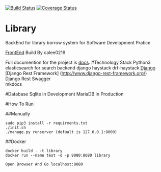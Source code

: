 [![Build Status](https://travis-ci.org/a0919610611/Library.svg?branch=master)](https://travis-ci.org/a0919610611/Library)
[![Coverage Status](https://coveralls.io/repos/github/a0919610611/Library/badge.svg?branch=master)](https://coveralls.io/github/a0919610611/Library?branch=master)
# Library
BackEnd for library borrow system for Software Development Pratice

[FrontEnd](https://github.com/calee0219/SDP-Library-System) Build By calee0219

Full documention for the project is [docs](https://a0919610611.github.io/Library/).
#Technology Stack
Python3
elasticsearch for search backend
django haystack
drf-haystack
 [Django](https://www.djangoproject.com/
)  
[Django Rest Framework] (http://www.django-rest-framework.org/)   
Django Rest Swagger  
mkdocs

#Database
Sqlite in Development
MariaDB in Production

#How To Run

##Manually
```
sudo pip3 install -r requirments.txt
./init.sh
./manage.py runserver (defualt is 127.0.0.1:8000)
```
##Docker
```
docker build . -t library
docker run --name test -d -p 8080:8080 library

Open Browser And Go localhost:8080
```
